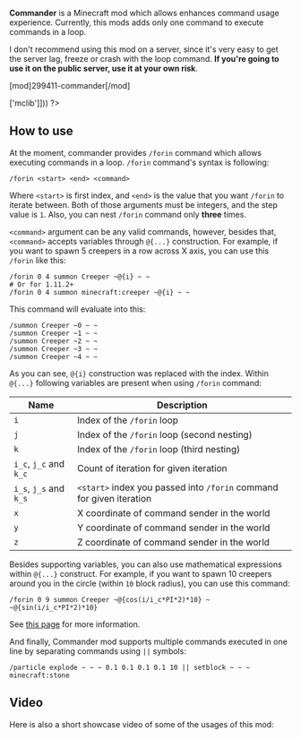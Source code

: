 <?php template('banner', $__data__) ?> 

<?php template('links', $__data__) ?> 

**Commander** is a Minecraft mod which allows enhances command usage experience. Currently, this mods adds only one command to execute commands in a loop. 

I don't recommend using this mod on a server, since it's very easy to get the server lag, freeze or crash with the loop command. **If you're going to use it on the public server, use it at your own risk**.

<?php if ($domain === \mchorse\MCF): ?> 
[mod]299411-commander[/mod]
<?php endif ?> 

<?php template('install', array_merge($__data__, ['dependencies' => ['mclib']])) ?> 

## How to use

At the moment, commander provides `/forin` command which allows executing commands in a loop. `/forin` command's syntax is following:

    /forin <start> <end> <command>

Where `<start>` is first index, and `<end>` is the value that you want `/forin` to iterate between. Both of those arguments must be integers, and the step value is `1`. Also, you can nest `/forin` command only **three** times.

`<command>` argument can be any valid commands, however, besides that, `<command>` accepts variables through `@{...}` construction. For example, if you want to spawn 5 creepers in a row across X axis, you can use this `/forin` like this:

    /forin 0 4 summon Creeper ~@{i} ~ ~
    # Or for 1.11.2+
    /forin 0 4 summon minecraft:creeper ~@{i} ~ ~

This command will evaluate into this:

    /summon Creeper ~0 ~ ~
    /summon Creeper ~1 ~ ~
    /summon Creeper ~2 ~ ~
    /summon Creeper ~3 ~ ~
    /summon Creeper ~4 ~ ~

As you can see, `@{i}` construction was replaced with the index. Within `@{...}` following variables are present when using `/forin` command:

|Name|Description|
|-|-|
|`i`|Index of the `/forin` loop|
|`j`|Index of the `/forin` loop (second nesting)|
|`k`|Index of the `/forin` loop (third nesting)|
|`i_c`, `j_c` and `k_c`|Count of iteration for given iteration|
|`i_s`, `j_s` and `k_s`|`<start>` index you passed into `/forin` command for given iteration|
|`x`|X coordinate of command sender in the world|
|`y`|Y coordinate of command sender in the world|
|`z`|Z coordinate of command sender in the world|

Besides supporting variables, you can also use mathematical expressions within `@{...}` construct. For example, if you want to spawn 10 creepers around you in the circle (within `10` block radius), you can use this command:

    /forin 0 9 summon Creeper ~@{cos(i/i_c*PI*2)*10} ~ ~@{sin(i/i_c*PI*2)*10}

See [this page](https://github.com/mchorse/aperture/wiki/Math-Expressions) for more information. 

And finally, Commander mod supports multiple commands executed in one line by separating commands using `||` symbols:

    /particle explode ~ ~ ~ 0.1 0.1 0.1 0.1 10 || setblock ~ ~ ~ minecraft:stone

## Video

Here is also a short showcase video of some of the usages of this mod:

<?php echo youtube('R_Nnu-iLj1c', $domain) ?> 

<?php template('media', $__data__) ?> 

<?php template('bugs', $__data__) ?> 